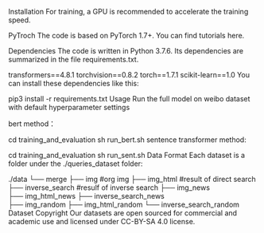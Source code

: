 Installation
For training, a GPU is recommended to accelerate the training speed.

PyTroch
The code is based on PyTorch 1.7+. You can find tutorials here.

Dependencies
The code is written in Python 3.7.6. Its dependencies are summarized in the file requirements.txt.

transformers==4.8.1
torchvision==0.8.2
torch==1.7.1
scikit-learn==1.0
You can install these dependencies like this:

pip3 install -r requirements.txt
Usage
Run the full model on weibo dataset with default hyperparameter settings

bert method：

cd training_and_evaluation
sh run_bert.sh
sentence transformer method:

cd training_and_evaluation
sh run_sent.sh
Data
Format
Each dataset is a folder under the ./queries_dataset folder:

./data
└── merge
    ├── img              #org img
    ├── img_html         #result of direct search
    ├── inverse_search   #resulf of inverse search
    ├── img_news  
    ├── img_html_news
    ├── inverse_search_news  
    ├── img_random
    ├── img_html_random
    └── inverse_search_random 
Dataset Copyright
Our datasets are open sourced for commercial and academic use and licensed under CC-BY-SA 4.0 license.
